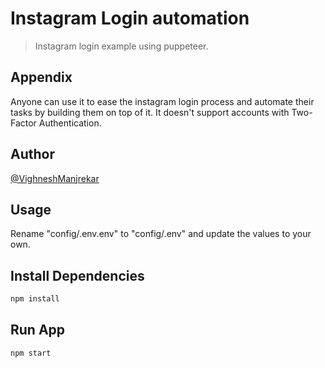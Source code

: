 # Instagram Login automation

> Instagram login example using puppeteer.

## Appendix

Anyone can use it to ease the instagram login process and automate their tasks by building them on top of it.
It doesn't support accounts with Two-Factor Authentication.

## Author

[@VighneshManjrekar](https://github.com/VighneshManjrekar)

## Usage

Rename "config/.env.env" to "config/.env" and update the values to your own.

## Install Dependencies

```bash
npm install
```

## Run App

```
npm start
```
